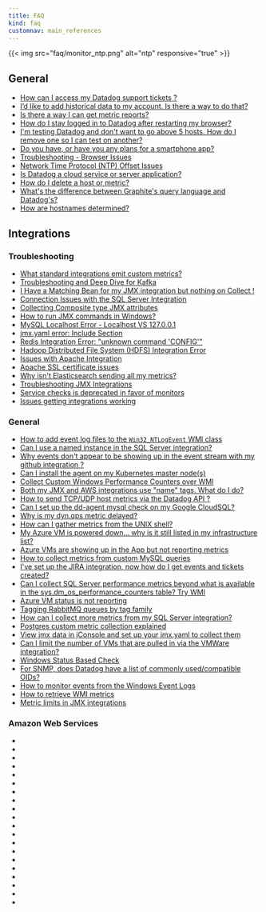 ```yaml
---
title: FAQ
kind: faq
customnav: main_references
---
```


{{< img src="faq/monitor_ntp.png" alt="ntp" responsive="true" >}}

## General

* [How can I access my Datadog support tickets ?](/faq/how-can-i-access-my-datadog-support-tickets)
* [I’d like to add historical data to my account. Is there a way to do that?](/faq/i-d-like-to-add-historical-data-to-my-account)
* [Is there a way I can get metric reports?](/faq/is-there-a-way-i-can-get-metric-reports)
* [How do I stay logged in to Datadog after restarting my browser?](/faq/how-do-i-stay-logged-in-to-datadog-after-restarting-my-browser)
* [I'm testing Datadog and don't want to go above 5 hosts. How do I remove one so I can test on another?](/faq/i-m-testing-datadog-and-don-t-want-to-go-above-5-hosts-how-do-i-remove-one-so-i-can-test-on-another)
* [Do you have, or have you any plans for a smartphone app?](/faq/do-you-have-or-have-you-any-plans-for-a-smartphone-app)
* [Troubleshooting - Browser Issues](/faq/troubleshooting-browser-issues)
* [Network Time Protocol (NTP) Offset Issues](/faq/network-time-protocol-ntp-offset-issues)
* [Is Datadog a cloud service or server application?](/faq/is-datadog-a-cloud-service-or-server-application)
* [How do I delete a host or metric?](/faq/how-do-i-delete-a-host-or-metric)
* [What's the difference between Graphite's query language and Datadog's?](/faq/what-s-the-difference-between-graphite-s-query-language-and-datadog-s)
* [How are hostnames determined?](/faq/how-are-hostnames-determined)

## Integrations
### Troubleshooting

* [What standard integrations emit custom metrics?](/faq/what-standard-integrations-emit-custom-metrics)
* [Troubleshooting and Deep Dive for Kafka](/faq/troubleshooting-and-deep-dive-for-kafka)
* [I Have a Matching Bean for my JMX integration but nothing on Collect !](/faq/i-have-a-matching-bean-for-my-jmx-integration-but-nothing-on-collect)
* [Connection Issues with the SQL Server Integration](/faq/connection-issues-with-the-sql-server-integration)
* [Collecting Composite type JMX attributes](/faq/collecting-composite-type-jmx-attributes)
* [How to run JMX commands in Windows?](/faq/how-to-run-jmx-commands-in-windows)
* [MySQL Localhost Error - Localhost VS 127.0.0.1](/faq/mysql-localhost-error-localhost-vs-127-0-0-1)
* [jmx.yaml error: Include Section](/faq/jmx-yaml-error-include-section)
* [Redis Integration Error: "unknown command 'CONFIG'"](/faq/redis-integration-error-unknown-command-config)
* [Hadoop Distributed File System (HDFS) Integration Error](/faq/hadoop-distributed-file-system-hdfs-integration-error)
* [Issues with Apache Integration](/faq/issues-with-apache-integration)
* [Apache SSL certificate issues](/faq/apache-ssl-certificate-issues)
* [Why isn't Elasticsearch sending all my metrics?](/faq/why-isn-t-elasticsearch-sending-all-my-metrics)
* [Troubleshooting JMX Integrations](/faq/troubleshooting-jmx-integrations)
* [Service checks is deprecated in favor of monitors](/faq/using-events-for-service-checks-is-deprecated-in-favor-of-monitors)
* [Issues getting integrations working](/faq/issues-getting-integrations-working)

### General 

* [How to add event log files to the `Win32_NTLogEvent` WMI class](/faq/how-to-add-event-log-files-to-the-win32-ntlogevent-wmi-class)
* [Can I use a named instance in the SQL Server integration?](/faq/can-i-use-a-named-instance-in-the-sql-server-integration)
* [Why events don't appear to be showing up in the event stream with my github integration ?](/faq/why-events-don-t-appear-to-be-showing-up-in-the-event-stream-with-my-github-integration)
* [Can I install the agent on my Kubernetes master node(s)](/faq/can-i-install-the-agent-on-my-Kubernetes-master-node-s)
* [Collect Custom Windows Performance Counters over WMI](/faq/collect-custom-windows-performance-counters-over-wmi)
* [Both my JMX and AWS integrations use "name" tags. What do I do?](/faq/both-my-jmx-and-aws-integrations-use-name-tags-what-do-i-do)
* [How to send TCP/UDP host metrics via the Datadog API ?](/faq/how-to-send-tcp-udp-host-metrics-via-the-datadog-api)
* [Can I set up the dd-agent mysql check on my Google CloudSQL?](/faq/can-i-set-up-the-dd-agent-mysql-check-on-my-google-cloudsql)
* [Why is my dyn.qps metric delayed?](/faq/why-is-my-dyn-qps-metric-delayed)
* [How can I gather metrics from the UNIX shell?](/faq/how-can-i-gather-metrics-from-the-unix-shell)
* [My Azure VM is powered down... why is it still listed in my infrastructure list?](/faq/my-Azure-vm-is-powered-down-why-is-it-still-listed-in-my-infrastructure-list)
* [Azure VMs are showing up in the App but not reporting metrics](/faq/azure-vms-are-showing-up-in-the-app-but-not-reporting-metrics)
* [How to collect metrics from custom MySQL queries](/faq/how-to-collect-metrics-from-custom-mysql-queries)
* [I've set up the JIRA integration, now how do I get events and tickets created?](/faq/i-ve-set-up-the-jira-integration-now-how-do-i-get-events-and-tickets-created)
* [Can I collect SQL Server performance metrics beyond what is available in the sys.dm_os_performance_counters table? Try WMI](/faq/can-i-collect-sql-server-performance-metrics-beyond-what-is-available-in-the-sys-dm-os-performance-counters-table-try-wmi)
* [Azure VM status is not reporting](/faq/azure-vm-status-is-not-reporting)
* [Tagging RabbitMQ queues by tag family](/faq/tagging-rabbitmq-queues-by-tag-family)
* [How can I collect more metrics from my SQL Server integration?](/faq/how-can-i-collect-more-metrics-from-my-sql-server-integration)
* [Postgres custom metric collection explained](/faq/postgres-custom-metric-collection-explained)
* [View jmx data in jConsole and set up your jmx.yaml to collect them](/faq/view-jmx-data-in-jconsole-and-set-up-your-jmx-yaml-to-collect-them)
* [Can I limit the number of VMs that are pulled in via the VMWare integration?](/faq/can-i-limit-the-number-of-vms-that-are-pulled-in-via-the-vmware-integration)
* [Windows Status Based Check](/faq/windows-status-based-check)
* [For SNMP, does Datadog have a list of commonly used/compatible OIDs?  ](/faq/for-snmp-does-datadog-have-a-list-of-commonly-used-compatible-oids)
* [How to monitor events from the Windows Event Logs](/faq/how-to-monitor-events-from-the-windows-event-logs)
* [How to retrieve WMI metrics](/faq/how-to-retrieve-wmi-metrics)
* [Metric limits in JMX integrations](/faq/metric-limits-in-jmw-integrations)

### Amazon Web Services

* [](/faq/)
* [](/faq/)
* [](/faq/)
* [](/faq/)
* [](/faq/)
* [](/faq/)
* [](/faq/)
* [](/faq/)
* [](/faq/)
* [](/faq/)
* [](/faq/)
* [](/faq/)
* [](/faq/)
* [](/faq/)
* [](/faq/)
* [](/faq/)
* [](/faq/)
* [](/faq/)
* [](/faq/)
* [](/faq/)
